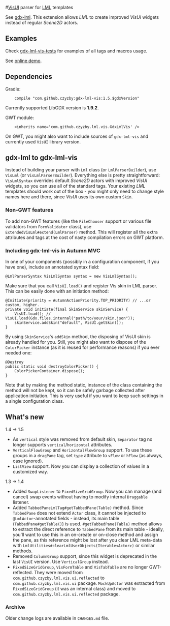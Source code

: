 #[VisUI](https://github.com/kotcrab/VisEditor/wiki/VisUI) parser for [LML](http://github.com/czyzby/gdx-lml) templates

See [gdx-lml](http://github.com/czyzby/gdx-lml). This extension allows *LML* to create improved *VisUI* widgets instead of regular *Scene2D* actors.

## Examples

Check [gdx-lml-vis-tests](http://github.com/czyzby/gdx-lml-vis-tests) for examples of all tags and macros usage.

See [online demo](http://vis.kotcrab.com/demo/lml/).

## Dependencies

Gradle:
```
    compile "com.github.czyzby:gdx-lml-vis:1.5.$gdxVersion"
```
Currently supported LibGDX version is **1.9.2**.

GWT module:
```
	<inherits name='com.github.czyzby.lml.vis.GdxLmlVis' />
```
On GWT, you might also want to include sources of `gdx-lml-vis` and currently used `VisUI` library version.

## gdx-lml to gdx-lml-vis

Instead of building your parser with `Lml` class (or `LmlParserBuilder`), use `VisLml` (or `VisLmlParserBuilder`). Everything else is pretty straightforward: `VisLmlSyntax` overrides default *Scene2D* actors with improved *VisUI* widgets, so you can use all of the standard tags. Your existing *LML* templates should work out of the box - you might only need to change style names here and there, since *VisUI* uses its own custom `Skin`.

### Non-GWT features

To add non-GWT features (like the `FileChooser` support or various file validators from `FormValidator` class), use `ExtendedVisLml#extend(LmlParser)` method. This will register all the extra attributes and tags at the cost of nasty compilation errors on GWT platform.

### Including gdx-lml-vis in Autumn MVC

In one of your components (possibly in a configuration component, if you have one), include an annotated syntax field:

```
@LmlParserSyntax VisLmlSyntax syntax = new VisLmlSyntax();
```

Make sure that you call `VisUI.load()` and register Vis skin in LML parser. This can be easily done with an initiation method:

```
@Initiate(priority = AutumnActionPriority.TOP_PRIORITY) // ...or custom, higher.
private void initiate(final SkinService skinService) {
    VisUI.load(); // VisUI.load(Gdx.files.internal("path/to/your/skin.json"));
    skinService.addSkin("default", VisUI.getSkin());
}
```

By using `SkinService`'s `addSkin` method, the disposing of VisUI skin is already handled for you. Still, you might also want to dispose of the `ColorPicker` instance (as it is reused for performance reasons) if you ever needed one:

```
@Destroy
public static void destroyColorPicker() {
    ColorPickerContainer.dispose();
}
```

Note that by making the method static, instance of the class containing the method will not be kept, so it can be safely garbage collected after application initiation. This is very useful if you want to keep such settings in a single configuration class.

## What's new

1.4 -> 1.5

- As `vertical` style was removed from default skin, `Separator` tag no longer supports `vertical`/`horizontal` attributes.
- `VerticalFlowGroup` and `HorizontalFlowGroup` support. To use these groups in a `dragPane` tag, set `type` attribute to `vFlow` or `hFlow` (as always, case ignored).
- `ListView` support. Now you can display a collection of values in a customized way.

1.3 -> 1.4

- Added `SwapListener` to `FixedSizeGridGroup`. Now you can manage (and cancel) swap events without having to modify internal `Draggable` listener.
- Added `TabbedPaneLmlTag#getTabbedPane(Table)` method. Since `TabbedPane` does not extend `Actor` class, it cannot be injected to `@LmlActor`-annotated fields - instead, its main table (`TabbedPane#getTable()`) is used. `#getTabbedPane(Table)` method allows to extract the direct reference to `TabbedPane` from its main table - ideally, you'll want to use this in an on-create or on-close method and assign the pane, as this reference might be lost after you clear LML meta-data with `LmlUtilities#clearLmlUserObjects(Iterable<Actor>)` or similar methods.
- Removed `ColumnGroup` support, since this widget is deprecated in the last `VisUI` version. Use `VerticalGroup` instead.
- `FixedSizeGridGroup`, `VisFormTable` and `VisTabTable` are no longer GWT-reflected. They were moved from `com.github.czyzby.lml.vis.ui.reflected` to `com.github.czyzby.lml.vis.ui` package. `MockUpActor` was extracted from `FixedSizeGridGroup` (it was an internal class) and moved to `com.github.czyzby.lml.vis.ui.reflected` package.

### Archive
Older change logs are available in `CHANGES.md` file.